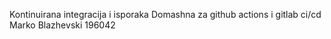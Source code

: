 Kontinuirana integracija i isporaka
Domashna za github actions i gitlab ci/cd
Marko Blazhevski 196042
